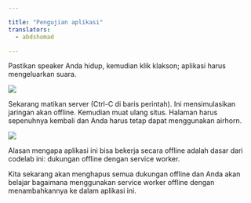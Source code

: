 ```yaml
---

title: "Pengujian aplikasi"
translators:
  - abdshomad

---
```



Pastikan speaker Anda hidup, kemudian klik klakson; aplikasi harus mengeluarkan suara.

<img src="images/image01.png" />

Sekarang matikan server (Ctrl-C di baris perintah). Ini mensimulasikan jaringan
akan offline. Kemudian muat ulang situs. Halaman harus sepenuhnya kembali dan Anda harus
tetap dapat menggunakan airhorn.

<img src="images/image01.png"  />  

Alasan mengapa aplikasi ini bisa bekerja secara offline adalah dasar dari codelab ini: dukungan offline 
dengan service worker.

Kita sekarang akan menghapus semua dukungan offline dan Anda akan belajar bagaimana 
menggunakan service worker offline dengan menambahkannya ke dalam aplikasi ini.



